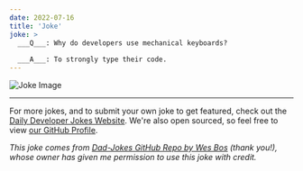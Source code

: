```yaml
---
date: 2022-07-16
title: 'Joke'
joke: >
  ___Q___: Why do developers use mechanical keyboards?
  
  ___A___: To strongly type their code.
---
```



![Joke Image](https://private.xtrp.io/projects/DailyDeveloperJokes/public_image_server/images/5e1259a186412.png)

---

For more jokes, and to submit your own joke to get featured, check out the [Daily Developer Jokes Website](https://dailydeveloperjokes.github.io/). We're also open sourced, so feel free to view [our GitHub Profile](https://github.com/dailydeveloperjokes).


_This joke comes from [Dad-Jokes GitHub Repo by Wes Bos](https://github.com/wesbos/dad-jokes) (thank you!), whose owner has given me permission to use this joke with credit._

<!--
Joke text:
**Q**: Why do developers use mechanical keyboards?

**A**: To strongly type their code.
 -->


